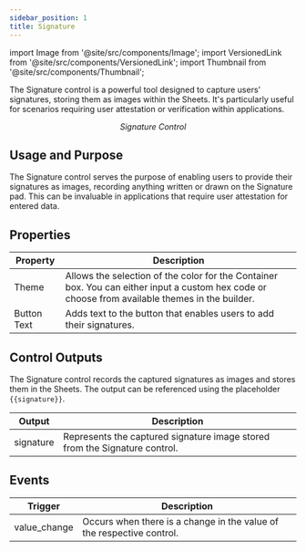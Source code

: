 ```yaml
---
sidebar_position: 1
title: Signature
---
```


import Image from '@site/src/components/Image';
import VersionedLink from '@site/src/components/VersionedLink';
import Thumbnail from '@site/src/components/Thumbnail';

The Signature control is a powerful tool designed to capture users' signatures, storing them as images within the Sheets. It's particularly useful for scenarios requiring user attestation or verification within applications.

<figure>
  <Thumbnail src="/img/reference/controls/signature/preview.jpeg" alt="Signature Control" />
  <figcaption align="center"><i>Signature Control</i></figcaption>
</figure>

## Usage and Purpose

The Signature control serves the purpose of enabling users to provide their signatures as images, recording anything written or drawn on the Signature pad. This can be invaluable in applications that require user attestation for entered data.


## Properties


| Property      | Description                                                       |
|---------------|-------------------------------------------------------------------|
| Theme         | Allows the selection of the color for the Container box. You can either input a custom hex code or choose from available themes in the builder. |
| Button Text   | Adds text to the button that enables users to add their signatures.|




## Control Outputs

The Signature control records the captured signatures as images and stores them in the Sheets. The output can be referenced using the placeholder `{{signature}}`.

| Output         | Description                                                              |
|----------------|--------------------------------------------------------------------------|
| signature      | Represents the captured signature image stored from the Signature control.|

## Events

| Trigger      | Description                                                                               |
|--------------|-------------------------------------------------------------------------------------------|
| value_change | Occurs when there is a change in the value of the respective control.                     |

